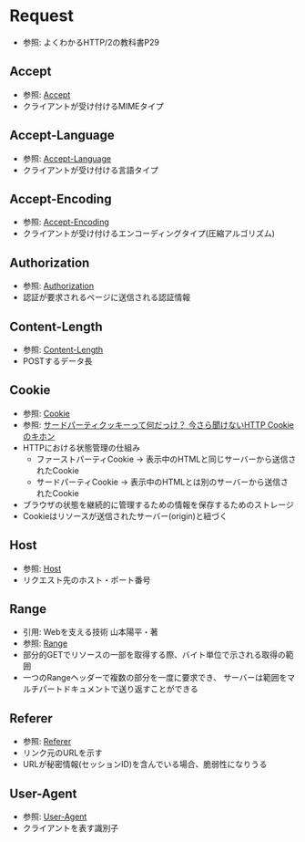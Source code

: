 # Request
- 参照: よくわかるHTTP/2の教科書P29

## Accept
- 参照: [Accept](https://developer.mozilla.org/ja/docs/Web/HTTP/Headers/Accept)
- クライアントが受け付けるMIMEタイプ

## Accept-Language
- 参照: [Accept-Language](https://developer.mozilla.org/ja/docs/Web/HTTP/Headers/Accept-Language)
- クライアントが受け付ける言語タイプ

## Accept-Encoding
- 参照: [Accept-Encoding](https://developer.mozilla.org/ja/docs/Web/HTTP/Headers/Accept-Encoding)
- クライアントが受け付けるエンコーディングタイプ(圧縮アルゴリズム)

## Authorization
- 参照: [Authorization](https://developer.mozilla.org/ja/docs/Web/HTTP/Headers/Authorization)
- 認証が要求されるページに送信される認証情報

## Content-Length
- 参照: [Content-Length](https://developer.mozilla.org/ja/docs/Web/HTTP/Headers/Content-Length)
- POSTするデータ長

## Cookie
- 参照: [Cookie](https://developer.mozilla.org/ja/docs/Web/HTTP/Headers/Cookie)
- 参照: [サードパーティクッキーって何だっけ？ 今さら聞けないHTTP Cookieのキホン](https://webtan.impress.co.jp/e/2017/10/03/27016)
- HTTPにおける状態管理の仕組み
  - ファーストパーティCookie -> 表示中のHTMLと同じサーバーから送信されたCookie
  - サードパーティCookie -> 表示中のHTMLとは別のサーバーから送信されたCookie
- ブラウザの状態を継続的に管理するための情報を保存するためのストレージ
- Cookieはリソースが送信されたサーバー(origin)と紐づく

## Host
- 参照: [Host](https://developer.mozilla.org/ja/docs/Web/HTTP/Headers/Host)
- リクエスト先のホスト・ポート番号

## Range
- 引用: Webを支える技術 山本陽平・著
- 参照: [Range](https://developer.mozilla.org/ja/docs/Web/HTTP/Headers/Range)
- 部分的GETでリソースの一部を取得する際、バイト単位で示される取得の範囲
- 一つのRangeヘッダーで複数の部分を一度に要求でき、
  サーバーは範囲をマルチパートドキュメントで送り返すことができる

## Referer
- 参照: [Referer](https://developer.mozilla.org/ja/docs/Web/HTTP/Headers/Referer)
- リンク元のURLを示す
- URLが秘密情報(セッションID)を含んでいる場合、脆弱性になりうる

## User-Agent
- 参照: [User-Agent](https://developer.mozilla.org/ja/docs/Web/HTTP/Headers/User-Agent)
- クライアントを表す識別子
